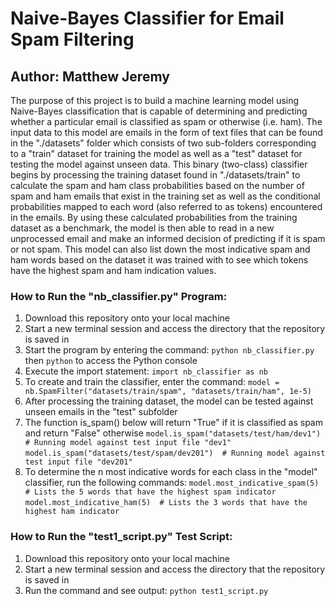 # Naive-Bayes Classifier for Email Spam Filtering
## Author: Matthew Jeremy

The purpose of this project is to build a machine learning model using Naive-Bayes classification that is capable of 
determining and predicting whether a particular email is classified as spam or otherwise (i.e. ham). 
The input data to this model are emails in the form of text files that can be found in the "./datasets" folder which
consists of two sub-folders corresponding to a "train" dataset for training the model as well as a "test" dataset for testing
the model against unseen data. This binary (two-class) classifier begins by processing the training dataset found in 
"./datasets/train" to calculate the spam and ham class probabilities based on the number of spam and ham emails that
exist in the training set as well as the conditional probabilities mapped to each word (also referred to as tokens) 
encountered in the emails. By using these calculated probabilities from the training dataset as a benchmark, the model is 
then able to read in a new unprocessed email and make an informed decision of predicting if it is spam or not spam. This 
model can also list down the most indicative spam and ham words based on the dataset it was trained with to see which 
tokens have the highest spam and ham indication values. 

### How to Run the "nb_classifier.py" Program: 
1. Download this repository onto your local machine
2. Start a new terminal session and access the directory that the repository is saved in
3. Start the program by entering the command: ```python nb_classifier.py``` then ```python``` to access the Python console
4. Execute the import statement: ```import nb_classifier as nb```
5. To create and train the classifier, enter the command: 
```model = nb.SpamFilter("datasets/train/spam", "datasets/train/ham", 1e-5)```
6. After processing the training dataset, the model can be tested against unseen emails in the "test" subfolder
7. The function is_spam() below will return "True" if it is classified as spam and return "False" otherwise
```model.is_spam("datasets/test/ham/dev1")  # Running model against test input file "dev1"```
```model.is_spam("datasets/test/spam/dev201")  # Running model against test input file "dev201" ```
8. To determine the n most indicative words for each class in the "model" classifier, run the following commands: 
```model.most_indicative_spam(5)  # Lists the 5 words that have the highest spam indicator``` 
```model.most_indicative_ham(5)  # Lists the 3 words that have the highest ham indicator``` 

### How to Run the "test1_script.py" Test Script:
1. Download this repository onto your local machine
2. Start a new terminal session and access the directory that the repository is saved in
3. Run the command and see output: ```python test1_script.py```


